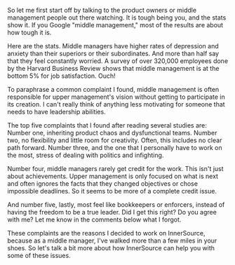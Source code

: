 So let me first start off by talking to the product owners or middle management people out there watching. It is tough being you, and the stats show it. If you Google "middle management," most of the results are about how tough it is. 

Here are the stats. Middle managers have higher rates of depression and anxiety than their superiors or their subordinates. And more than half say that they feel constantly worried. A survey of over 320,000 employees done by the Harvard Business Review shows that middle management is at the bottom 5% for job satisfaction. Ouch! 

To paraphrase a common complaint I found, middle management is often responsible for upper management's vision without getting to participate in its creation. I can't really think of anything less motivating for someone that needs to have leadership abilities. 

The top five complaints that I found after reading several studies are: Number one, inheriting product chaos and dysfunctional teams.  Number two, no flexibility and little room for creativity.  Often, this includes no clear path forward.  Number three, and the one that I personally have to work on the most, stress of dealing with politics and infighting. 

Number four, middle managers rarely get credit for the work. This isn't just about achievements. Upper management is only focused on what is next and often ignores the facts that they changed objectives or chose impossible deadlines. So it seems to be more of a complete credit issue. 

And number five, lastly, most feel like bookkeepers or enforcers, instead of having the freedom to be a true leader. Did I get this right? Do you agree with me? Let me know in the comments below what I forgot. 

These complaints are the reasons I decided to work on InnerSource, because as a middle manager, I've walked more than a few miles in your shoes. So let's talk a bit more about how InnerSource can help you with some of these issues. 

